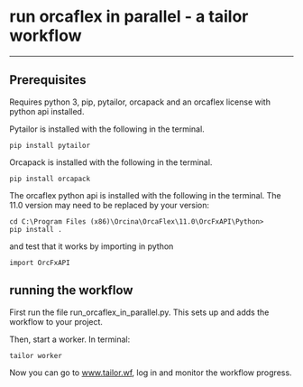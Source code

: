 
# run orcaflex in parallel - a tailor workflow
------------

## Prerequisites

Requires python 3, pip, pytailor, orcapack and an orcaflex license with python api installed. 

Pytailor is installed with the following in the terminal.

```
pip install pytailor
```

Orcapack is installed with the following in the terminal.

```
pip install orcapack
```

The orcaflex python api is installed with the following in the terminal. 
The 11.0 version may need to be replaced by your version:
```
cd C:\Program Files (x86)\Orcina\OrcaFlex\11.0\OrcFxAPI\Python>
pip install .
```
and test that it works by importing in python
```
import OrcFxAPI
```

## running the workflow

First run the file run_orcaflex_in_parallel.py. 
This sets up and adds the workflow to your project.

Then, start a worker.
In terminal:

```
tailor worker
```

Now you can go to www.tailor.wf, log in and monitor the workflow progress.
